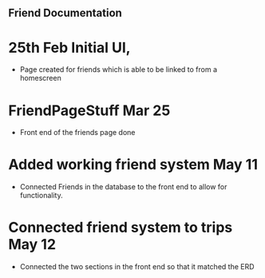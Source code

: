 ## Friend Documentation

# 25th Feb Initial UI, 

- Page created for friends which is able to be linked to from a homescreen

# FriendPageStuff Mar 25

- Front end of the friends page done

# Added working friend system May 11

- Connected Friends in the database to the front end to allow for functionality.

# Connected friend system to trips May 12

- Connected the two sections in the front end so that it matched the ERD

